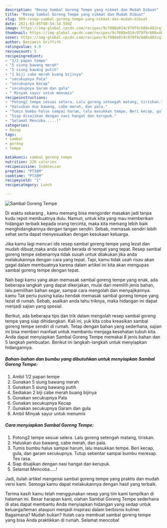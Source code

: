 ```yaml
---
description: "Resep Sambal Goreng Tempe yang nikmat dan Mudah Dibuat"
title: "Resep Sambal Goreng Tempe yang nikmat dan Mudah Dibuat"
slug: 909-resep-sambal-goreng-tempe-yang-nikmat-dan-mudah-dibuat
date: 2021-03-05T08:54:14.550Z
image: https://img-global.cpcdn.com/recipes/9cf808e014c979f9/680x482cq70/sambal-goreng-tempe-foto-resep-utama.jpg
thumbnail: https://img-global.cpcdn.com/recipes/9cf808e014c979f9/680x482cq70/sambal-goreng-tempe-foto-resep-utama.jpg
cover: https://img-global.cpcdn.com/recipes/9cf808e014c979f9/680x482cq70/sambal-goreng-tempe-foto-resep-utama.jpg
author: Benjamin Griffith
ratingvalue: 4.9
reviewcount: 5
recipeingredient:
- "1/2 papan tempe"
- "5 siung bawang merah"
- "5 siung bawang putih"
- "2 biji cabe merah buang bijinya"
- "secukupnya Pala"
- "secukupnya Kecap"
- "secukupnya Garam dan gula"
- " Minyak sayur untuk menumis"
recipeinstructions:
- "Potong2 tempe sesuai selera. Lalu goreng setengah matang, tiriskan."
- "Haluskan duo bawang, cabe merah, dan pala."
- "Tumis bumbu halus sampai harum, lalu masukkan tempe. Beri kecap, gula, dan garam secukupnya. Tutup sebentar sampai bumbu meresap. Tes rasa."
- "Siap disajikan dengan nasi hangat dan kerupuk."
- "Selamat Mencoba.....!"
categories:
- Resep
tags:
- sambal
- goreng
- tempe

katakunci: sambal goreng tempe 
nutrition: 220 calories
recipecuisine: Indonesian
preptime: "PT38M"
cooktime: "PT38M"
recipeyield: "1"
recipecategory: Lunch

---
```



![Sambal Goreng Tempe](https://img-global.cpcdn.com/recipes/9cf808e014c979f9/680x482cq70/sambal-goreng-tempe-foto-resep-utama.jpg)

Di waktu  sekarang , kamu memang bisa mengorder masakan jadi tanpa kudu repot membuatnya dulu. Namun, untuk kita yang mau memberikan hidangan terbaik kepada orang tercinta, maka kita memang lebih baik menghidangkannya dengan tangan sendiri. Sebab, memasak sendiri lebih sehat serta dapat menyesuaikan dengan kesukaan keluarga.

Jika kamu lagi mencari ide resep sambal goreng tempe yang lezat dan mudah dibuat,maka anda sudah berada di tempat yang tepat. Resep sambal goreng tempe  sebenarnya tidak susah untuk dilakukan jika anda melakukannya dengan cara yang tepat. Tapi, kamu tidak usah risau akan gagal dalam membuatnya 
karena dalam artikel ini kita akan mengupas sambal goreng tempe dengan tepat.  



Nah bagi kamu yang akan memasak sambal goreng tempe yang enak, ada beberapa langkah yang dapat dikerjakan, mulai dari memilih jenis bahan, lalu pemilihan bahan segar, sampai cara mengolah dan menyajikannya. kamu Tak perlu pusing kalau hendak memasak sambal goreng tempe yang lezat di rumah. Sebab, asalkan anda  tahu triknya, maka hidangan ini dapat menjadi sajian yang spesial.

Berikut, ada beberapa tips dan trik dalam mengolah resep sambal goreng tempe yang siap dihidangkan. Kali ini, yuk kita coba kreasikan sambal goreng tempe sendiri di rumah. Tetap dengan bahan yang sederhana, sajian ini bisa memberi manfaat untuk membantu menjaga kesehatan tubuh kita. Anda dapat menyiapkan Sambal Goreng Tempe memakai 8 jenis bahan dan 5 langkah pembuatan. Berikut ini langkah-langkah untuk menyiapkan hidangannya.

<!--inarticleads1-->

##### Bahan-bahan dan bumbu yang dibutuhkan untuk menyiapkan Sambal Goreng Tempe:

1. Ambil 1/2 papan tempe
1. Gunakan 5 siung bawang merah
1. Gunakan 5 siung bawang putih
1. Sediakan 2 biji cabe merah buang bijinya
1. Gunakan secukupnya Pala
1. Gunakan secukupnya Kecap
1. Gunakan secukupnya Garam dan gula
1. Ambil  Minyak sayur untuk menumis




<!--inarticleads2-->

##### Cara menyiapkan Sambal Goreng Tempe:

1. Potong2 tempe sesuai selera. Lalu goreng setengah matang, tiriskan.
1. Haluskan duo bawang, cabe merah, dan pala.
1. Tumis bumbu halus sampai harum, lalu masukkan tempe. Beri kecap, gula, dan garam secukupnya. Tutup sebentar sampai bumbu meresap. Tes rasa.
1. Siap disajikan dengan nasi hangat dan kerupuk.
1. Selamat Mencoba.....!




Jadi, itulah artikel mengenai  sambal goreng tempe  yang praktis dan mudah versi kami. Semoga kamu dapat melakukannya dengan hasil yang terbaik. 

Terima kasih kamu telah menggunakan resep yang tim kami tampilkan di halaman ini. Besar harapan kami, olahan  Sambal Goreng Tempe sederhana di atas dapat membantu Anda menyiapkan hidangan yang sedap untuk keluarga/teman ataupun menjadi inspirasi dalam berbisnis kuliner. Bagaimana? Mudah bukan? Itulah cara membuat sambal goreng tempe yang bisa Anda praktikkan di rumah. Selamat mencoba!

